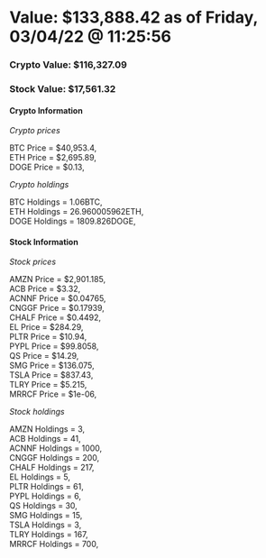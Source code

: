# Value: $133,888.42 as of Friday, 03/04/22 @ 11:25:56 

### Crypto Value: $116,327.09

### Stock Value: $17,561.32

#### Crypto Information 
*Crypto prices* 

BTC Price = $40,953.4,  
ETH Price = $2,695.89,  
DOGE Price = $0.13,  


*Crypto holdings* 

BTC Holdings = 1.06BTC,  
ETH Holdings = 26.960005962ETH,  
DOGE Holdings = 1809.826DOGE,  


#### Stock Information 

*Stock prices* 

AMZN Price = $2,901.185,  
ACB Price = $3.32,  
ACNNF Price = $0.04765,  
CNGGF Price = $0.17939,  
CHALF Price = $0.4492,  
EL Price = $284.29,  
PLTR Price = $10.94,  
PYPL Price = $99.8058,  
QS Price = $14.29,  
SMG Price = $136.075,  
TSLA Price = $837.43,  
TLRY Price = $5.215,  
MRRCF Price = $1e-06,  


*Stock holdings* 

AMZN Holdings = 3,  
ACB Holdings = 41,  
ACNNF Holdings = 1000,  
CNGGF Holdings = 200,  
CHALF Holdings = 217,  
EL Holdings = 5,  
PLTR Holdings = 61,  
PYPL Holdings = 6,  
QS Holdings = 30,  
SMG Holdings = 15,  
TSLA Holdings = 3,  
TLRY Holdings = 167,  
MRRCF Holdings = 700,  


